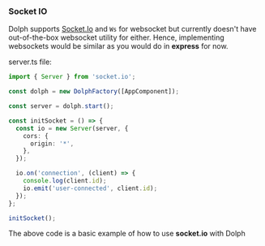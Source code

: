 ### Socket IO

Dolph supports [Socket.Io](https://www.npmjs.com/package/socket.io) and `Ws` for websocket but currently doesn't have out-of-the-box websocket utility for either. Hence, implementing websockets would be similar as you would do in **express** for now.

server.ts file:
```typescript
import { Server } from 'socket.io';

const dolph = new DolphFactory([AppComponent]);

const server = dolph.start();

const initSocket = () => {
  const io = new Server(server, {
    cors: {
      origin: '*',
    },
  });

  io.on('connection', (client) => {
    console.log(client.id);
    io.emit('user-connected', client.id);
  });
};

initSocket();
```

The above code is a basic example of how to use **socket.io** with Dolph